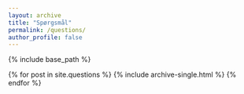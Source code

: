 ```yaml
---
layout: archive
title: "Spørgsmål"
permalink: /questions/
author_profile: false
---
```


{% include base_path %}

<div class="grid__wrapper">
  {% for post in site.questions %}
    {% include archive-single.html %}
  {% endfor %}
</div>
